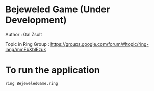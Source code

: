 Bejeweled Game (Under Development)
==================================

Author : Gal Zsolt 

Topic in Ring Group : https://groups.google.com/forum/#!topic/ring-lang/mmFbXblEzuk

# To run the application

	ring BejeweledGame.ring

